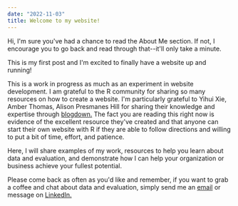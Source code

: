 ```yaml
---
date: "2022-11-03"
title: Welcome to my website!
---
```


Hi, I'm sure you've had a chance to read the About Me section. If not, I encourage you to go back and read through that--it'll only take a minute. 

This is my first post and I'm excited to finally have a website up and running! 

This is a work in progress as much as an experiment in website development. I am grateful to the R community for sharing so many resources on how to create a website. I'm particularly grateful to Yihui Xie, Amber Thomas, Alison Presmanes Hill for sharing their knowledge and expertise through <a href="https://bookdown.org/yihui/blogdown/" target="_blank">blogdown.</a> The fact you are reading this right now is evidence of the excellent resource they've created and that anyone can start their own website with R if they are able to follow directions and willing to put a bit of time, effort, and patience.

Here, I will share examples of my work, resources to help you learn about data and evaluation, and demonstrate how I can help your organization or business achieve your fullest potential.  

Please come back as often as you'd like and remember, if you want to grab a coffee and chat about data and evaluation, simply send me an [email](mailto:av.espinoza@outlook.com) or message on <a href="https://www.linkedin.com/in/alberto-espinoza-es/" target="_blank">LinkedIn.</a> 
